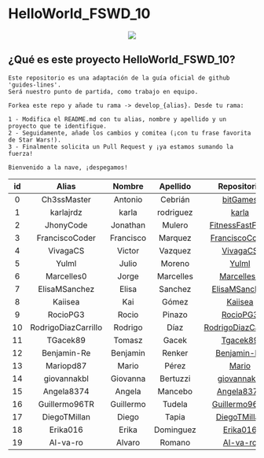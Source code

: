 # HelloWorld_FSWD_10

<p align="center">
    <img src="https://codespaceacademy.com/wp-content/uploads/2021/02/logo-negro.png" >	
</p>


## ¿Qué es este proyecto HelloWorld_FSWD_10?
```
Este repositorio es una adaptación de la guía oficial de github 'guides-lines'. 
Será nuestro punto de partida, como trabajo en equipo.

Forkea este repo y añade tu rama -> develop_{alias}. Desde tu rama:

1 - Modifica el README.md con tu alias, nombre y apellido y un proyecto que te identifique.
2 - Seguidamente, añade los cambios y comitea (¡con tu frase favorita de Star Wars!).
3 - Finalmente solicita un Pull Request y ¡ya estamos sumando la fuerza!

Bienvenido a la nave, ¡despegamos!
```

| id | Alias | Nombre | Apellido | Repositorio |
| :-------: | :-------: | :------: | :------: | :-------: |
| 0 | Ch3ssMaster | Antonio | Cebrián | [bitGames](https://github.com/Ch3ssMaster/bitgames) |
| 1 | karlajrdz | karla | rodriguez | [karla](https://github.com/karlajrdz) |
| 2 | JhonyCode | Jonathan | Mulero | [FitnessFastFood](https://github.com/JhonyCode/FitnessFastFood) |
| 3 | FranciscoCoder | Francisco |  Marquez  | [FranciscoCoder](https://github.com/FranciscoCoder) |
| 4 |    VivagaCS    |  Victor   |  Vazquez  |       [VivagaCS](https://github.com/VivagaCS)       |
| 5 |     Yulml      |   Julio   |  Moreno   |          [Yulml](https://github.com/Yulml)          |
| 6 |   Marcelles0   |   Jorge   | Marcelles |     [Marcelles0](https://github.com/Marcelles0)     |
| 7 | ElisaMSanchez  |   Elisa   |  Sanchez  |   [ElisaMSanchez](https://github.com/Marcelles0)    |
| 8 |    Kaiisea     |    Kai    |   Gómez   |        [Kaiisea](https://github.com/Kaiisea)        |
| 9 |    RocioPG3    |   Rocio   |   Pinazo  | [RocioPG3](https://github.com/RocioPG3) |
| 10 | RodrigoDiazCarrillo | Rodrigo | Díaz | [RodrigoDiazCarrillo](https://github.com/RodrigoDiazCarrillo) |
| 11 | TGacek89 | Tomasz | Gacek | [Tgacek89](https://github.com/TGacek89) |
| 12 |  Benjamin-Re   |  Benjamin  |  Renker  | [Benjamin-Re](https://github.com/Benjamin-Re)|
| 13 |      Mariopd87      |   Mario   |   Pérez   |             [Mario](https://github.com/Mariopd87)             |
| 14 |      giovannakbl      |   Giovanna   |   Bertuzzi   |             [giovannakbl](https://github.com/giovannakbl)             |
| 15 |      Angela8374      |   Angela   |   Mancebo   |             [Angela8374](https://github.com/Angela8374/Angela8374)             |
| 16 |      Guillermo96TR | Guillermo | Tudela| [Guillermo96TR](https://github.com/Guillermo96TR)|
| 17 |      DiegoTMillan| Diego | Tapia| [DiegoTMillan](https://github.com/DiegoTMillan)|
| 18 |      Erika016| Erika | Dominguez| [Erika016](https://github.com/Erika016/HelloWorld_FSWD_10)|
| 19 |      Al-va-ro| Alvaro | Romano | [Al-va-ro](https://github.com/Al-va-ro)|